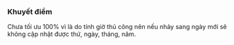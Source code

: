 ### Khuyết điểm
Chưa tối ưu 100% vì là do tính giờ thủ công nên nếu nhảy sang ngày mới sẽ không cập nhật được thứ, ngày, tháng, năm.